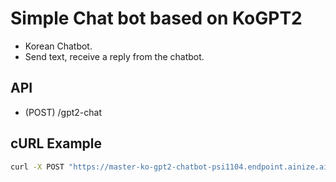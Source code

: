 # Simple Chat bot based on KoGPT2

- Korean Chatbot.
- Send text, receive a reply from the chatbot.

## API
- (POST) /gpt2-chat

## cURL Example
```bash
curl -X POST "https://master-ko-gpt2-chatbot-psi1104.endpoint.ainize.ai/gpt2-chat" -H  "accept: text/html" -H  "Content-Type: multipart/form-data" -F "text=안녕?"
```
